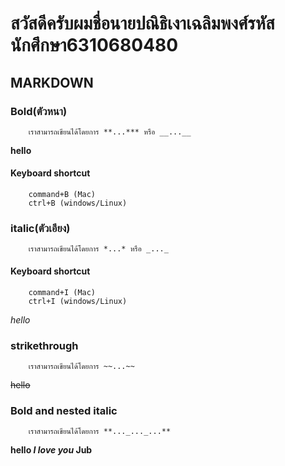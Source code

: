 # สวัสดีครับผมชื่อนายปณิธิเงาเฉลิมพงศ์รหัสนักศึกษา6310680480
## MARKDOWN
### Bold(ตัวหนา)
        เราสามารถเขียนได้โดยการ **...*** หรือ __...__
**hello**
#### Keyboard shortcut
        command+B (Mac)
        ctrl+B (windows/Linux)
### italic(ตัวเอียง)
        เราสามารถเขียนได้โดยการ *...* หรือ _..._
#### Keyboard shortcut
        command+I (Mac)
        ctrl+I (windows/Linux)
*hello*
### strikethrough
        เราสามารถเขียนได้โดยการ ~~...~~
~~hello~~
### Bold and nested italic
        เราสามารถเขียนได้โดยการ **..._..._...**
**hello *I love you* Jub**
